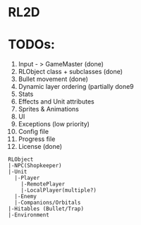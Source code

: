 # RL2D

TODOs:
===
1) Input - > GameMaster (done)<br>
2) RLObject class + subclasses (done)<br>
3) Bullet movement (done)<br>
4) Dynamic layer ordering (partially done9<br>
5) Stats<br>
6) Effects and Unit attributes<br>
7) Sprites & Animations<br>
8) UI<br>
9) Exceptions (low priority)<br>
10) Config file<br>
11) Progress file<br>
12) License (done)<br>

```
RLObject
|-NPC(Shopkeeper)
|-Unit
  |-Player
    |-RemotePlayer
	|-LocalPlayer(multiple?)
  |-Enemy
  |-Companions/Orbitals
|-Hitables (Bullet/Trap)
|-Environment
```
